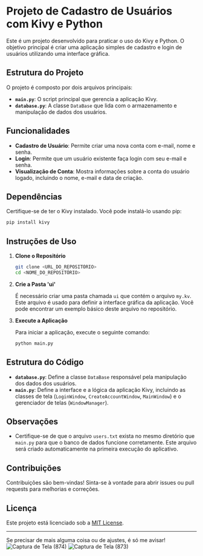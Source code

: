 # Projeto de Cadastro de Usuários com Kivy e Python

Este é um projeto desenvolvido para praticar o uso do Kivy e Python. O objetivo principal é criar uma aplicação simples de cadastro e login de usuários utilizando uma interface gráfica.

## Estrutura do Projeto

O projeto é composto por dois arquivos principais:

- **`main.py`**: O script principal que gerencia a aplicação Kivy.
- **`database.py`**: A classe `DataBase` que lida com o armazenamento e manipulação de dados dos usuários.

## Funcionalidades

- **Cadastro de Usuário**: Permite criar uma nova conta com e-mail, nome e senha.
- **Login**: Permite que um usuário existente faça login com seu e-mail e senha.
- **Visualização de Conta**: Mostra informações sobre a conta do usuário logado, incluindo o nome, e-mail e data de criação.

## Dependências

Certifique-se de ter o Kivy instalado. Você pode instalá-lo usando pip:

```bash
pip install kivy
```

## Instruções de Uso

1. **Clone o Repositório**

   ```bash
   git clone <URL_DO_REPOSITÓRIO>
   cd <NOME_DO_REPOSITÓRIO>
   ```

2. **Crie a Pasta 'ui'**

   É necessário criar uma pasta chamada `ui` que contém o arquivo `my.kv`. Este arquivo é usado para definir a interface gráfica da aplicação. Você pode encontrar um exemplo básico deste arquivo no repositório.

3. **Execute a Aplicação**

   Para iniciar a aplicação, execute o seguinte comando:

   ```bash
   python main.py
   ```

## Estrutura do Código

- **`database.py`**: Define a classe `DataBase` responsável pela manipulação dos dados dos usuários.
- **`main.py`**: Define a interface e a lógica da aplicação Kivy, incluindo as classes de tela (`LoginWindow`, `CreateAccountWindow`, `MainWindow`) e o gerenciador de telas (`WindowManager`).

## Observações

- Certifique-se de que o arquivo `users.txt` exista no mesmo diretório que `main.py` para que o banco de dados funcione corretamente. Este arquivo será criado automaticamente na primeira execução do aplicativo.

## Contribuições

Contribuições são bem-vindas! Sinta-se à vontade para abrir issues ou pull requests para melhorias e correções.

## Licença

Este projeto está licenciado sob a [MIT License](LICENSE).

---

Se precisar de mais alguma coisa ou de ajustes, é só me avisar!
![Captura de Tela (874)](https://github.com/Jonatasdotdev/Tela-de-login-kivy/assets/113778501/f2c22ee0-5a86-463f-9541-03f105a9ee81)
![Captura de Tela (873)](https://github.com/Jonatasdotdev/Tela-de-login-kivy/assets/113778501/685acc30-8eaa-4a6f-a742-6e15b9ff7c7a)

